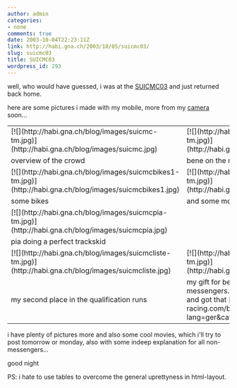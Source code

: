```yaml
---
author: admin
categories:
- none
comments: true
date: 2003-10-04T22:23:11Z
link: http://habi.gna.ch/2003/10/05/suicmc03/
slug: suicmc03
title: SUICMC03
wordpress_id: 293
---
```


well, who would have guessed, i was at the [SUICMC03](http://www.suicmc03.ch/html/d/hello.html) and just returned back home.  

here are some pictures i made with my mobile, more from my [camera](http://www.dpreview.com/reviews/sonydscp9/) soon...  

<table >
	<tr >
		
<td >[![](http://habi.gna.ch/blog/images/suicmc-tm.jpg)](http://habi.gna.ch/blog/images/suicmc.jpg)
</td>
		
<td >[![](http://habi.gna.ch/blog/images/suicmcbene-tm.jpg)](http://habi.gna.ch/blog/images/suicmcbene.jpg)
</td>
</tr>
<tr >
		
<td >overview of the crowd
</td>
		
<td >bene on the run
</td>
	</tr>
<tr >
		
<td >[![](http://habi.gna.ch/blog/images/suicmcbikes1-tm.jpg)](http://habi.gna.ch/blog/images/suicmcbikes1.jpg)
</td>
		
<td >[![](http://habi.gna.ch/blog/images/suicmcbikes2-tm.jpg)](http://habi.gna.ch/blog/images/suicmcbikes2.jpg)
</td>
	</tr>
<tr >
		
<td >some bikes
</td>
		
<td >and some more
</td>
	</tr>
<tr >
		
<td >[![](http://habi.gna.ch/blog/images/suicmcpia-tm.jpg)](http://habi.gna.ch/blog/images/suicmcpia.jpg)
</td>
	</tr>
<tr >
		
<td >pia doing a perfect trackskid
</td>
	</tr>
	<tr >
		
<td >[![](http://habi.gna.ch/blog/images/suicmcliste-tm.jpg)](http://habi.gna.ch/blog/images/suicmcliste.jpg)
</td>
		
<td >[![](http://habi.gna.ch/blog/images/suicmcbruelle-tm.jpg)](http://habi.gna.ch/blog/images/suicmcbruelle.jpg)
</td>
	</tr>
<tr >
		
<td >my second place in the qualification runs
</td>
		
<td >my gift for being number ten of all swiss bike messengers. (btw: pia won the women main race and got that [gift](http://www.bmc-racing.com/bikes.cfm?lang=ger&catID=4&modID=28)...)
</td>
	</tr>
</table>
  

i have plenty of pictures more and also some cool movies, which i'll try to post tomorrow or monday, also with some indeep explanation for all non-messengers...
  
  

good night


PS: i hate to use tables to overcome the general uprettyness in html-layout.
